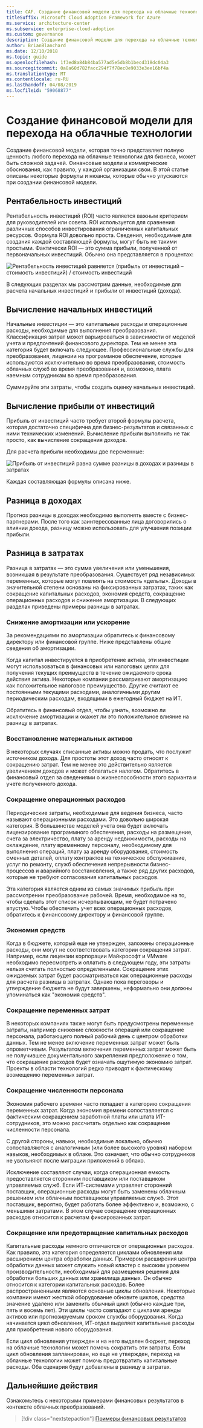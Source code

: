 ```yaml
---
title: CAF. Создание финансовой модели для перехода на облачные технологии
titleSuffix: Microsoft Cloud Adoption Framework for Azure
ms.service: architecture-center
ms.subservice: enterprise-cloud-adoption
ms.custom: governance
description: Создание финансовой модели для перехода на облачные технологии.
author: BrianBlanchard
ms.date: 12/10/2018
ms.topic: guide
ms.openlocfilehash: 1f3ed8a84b84ba577ad5e5db8b1becd318dc04a3
ms.sourcegitcommit: 0a8a60d782facc294f7f78ec0e9033e3ee16bf4a
ms.translationtype: MT
ms.contentlocale: ru-RU
ms.lasthandoff: 04/08/2019
ms.locfileid: "59068877"
---
```

# <a name="create-a-financial-model-for-cloud-transformation"></a>Создание финансовой модели для перехода на облачные технологии

Создание финансовой модели, которая точно представляет полную ценность любого перехода на облачные технологии для бизнеса, может быть сложной задачей. Финансовые модели и коммерческие обоснования, как правило, у каждой организации свои. В этой статье описаны некоторые формулы и нюансы, которые обычно упускаются при создании финансовой модели.

## <a name="return-on-investment-roi"></a>Рентабельность инвестиций

Рентабельность инвестиций (ROI) часто является важным критерием для руководителей или совета. ROI используется для сравнения различных способов инвестирования ограниченных капитальных ресурсов. Формула ROI довольно проста. Сведения, необходимые для создания каждой составляющей формулы, могут быть не такими простыми. Фактически ROI — это сумма прибыли, полученной от первоначальных инвестиций. Обычно она представляется в процентах:

![Рентабельность инвестиций равняется (прибыль от инвестиций – стоимость инвестиций) / стоимость инвестиций](../_images/formula-roi.png)

<!-- markdownlint-disable MD036 -->
<!--*ROI = (Gain from Investment &minus; Initial Investment) / Initial Investment*-->
<!-- markdownlint-enable MD036 -->

В следующих разделах мы рассмотрим данные, необходимые для расчета начальных инвестиций и прибыли от инвестиций (дохода).

## <a name="calculating-initial-investment"></a>Вычисление начальных инвестиций

Начальные инвестиции — это капитальные расходы и операционные расходы, необходимые для выполнения преобразования. Классификация затрат может варьироваться в зависимости от моделей учета и предпочтений финансового директора. Тем не менее эта категория будет включать следующее. Профессиональные службы для преобразования, лицензии на программное обеспечение, которые используются исключительно во время преобразования, стоимость облачных служб во время преобразования и, возможно, плата наемным сотрудникам во время преобразования.

Суммируйте эти затраты, чтобы создать оценку начальных инвестиций.

## <a name="calculating-the-gain-from-investment"></a>Вычисление прибыли от инвестиций

Прибыль от инвестиций часто требует второй формулы расчета, которая достаточно специфична для бизнес-результатов и связанных с ними технических изменений. Вычисление прибыли выполнить не так просто, как вычисление сокращения доходов.

Для расчета прибыли необходимы две переменные:

![Прибыль от инвестиций равна сумме разницы в доходах и разницы в затратах](../_images/formula-gain-from-investment.png)

<!-- markdownlint-disable MD036 -->
<!--*Gain from Investment = Revenue Deltas + Cost Deltas*-->
<!-- markdownlint-enable MD036 -->

Каждая составляющая формулы описана ниже.

## <a name="revenue-delta"></a>Разница в доходах

Прогноз разницы в доходах необходимо выполнять вместе с бизнес-партнерами. После того как заинтересованные лица договорились о влиянии дохода, разницу можно использовать для улучшения позиции прибыли.

## <a name="cost-deltas"></a>Разница в затратах

Разница в затратах — это сумма увеличения или уменьшения, возникшая в результате преобразования. Существует ряд независимых переменных, которые могут повлиять на стоимость «дельты». Доходы в значительной степени основаны на фиксированных затратах, таких как сокращение капитальных расходов, экономия средств, сокращение операционных расходов и снижение амортизации. В следующих разделах приведены примеры разницы в затратах.

### <a name="depreciation-reductions-or-acceleration"></a>Снижение амортизации или ускорение

За рекомендациями по амортизации обратитесь к финансовому директору или финансовой группе. Ниже представлены общие сведения об амортизации.

Когда капитал инвестируется в приобретение актива, эти инвестиции могут использоваться в финансовых или налоговых целях для получения текущих преимуществ в течение ожидаемого срока действия актива. Некоторые компании рассматривают амортизацию как положительное налоговое преимущество. Другие считают ее постоянными текущими расходами, аналогичными другим периодическим расходам, входящими в ежегодный бюджет на ИТ.

Обратитесь в финансовый отдел, чтобы узнать, возможно ли исключение амортизации и окажет ли это положительное влияние на разницу в затратах.

### <a name="physical-asset-recovery"></a>Восстановление материальных активов

В некоторых случаях списанные активы можно продать, что послужит источником дохода. Для простоты этот доход часто относят к сокращению затрат. Тем не менее это действительно является увеличением доходов и может облагаться налогом. Обратитесь в финансовый отдел за сведениями о жизнеспособности этого варианта и учете полученного дохода.

### <a name="operational-cost-reductions"></a>Сокращение операционных расходов

Периодические затраты, необходимые для ведения бизнеса, часто называют операционными расходами. Это довольно широкая категория. В большинстве моделей учета она будет включать лицензирование программного обеспечения, расходы на размещение, счета за электричество, плату за аренду недвижимости, расходы на охлаждение, плату временному персоналу, необходимому для выполнения операций, плату за аренду оборудования, стоимость сменных деталей, оплату контрактов на техническое обслуживание, услуг по ремонту, служб обеспечения непрерывности бизнес-процессов и аварийного восстановления, а также ряд других расходов, которые не требуют согласования капитальных расходов.

Эта категория является одним из самых значимых прибыль при рассмотрении преобразование рабочей. Время, необходимое на то, чтобы сделать этот список исчерпывающим, не будет потрачено впустую. Чтобы обеспечить учет всех операционных расходов, обратитесь к финансовому директору и финансовой группе.

### <a name="cost-avoidance"></a>Экономия средств

Когда в бюджете, который еще не утвержден, заложены операционные расходы, они могут не соответствовать категории сокращения затрат. Например, если лицензии корпорации Майкрософт и VMware необходимо пересмотреть и оплатить в следующем году, эти затраты нельзя считать полностью определенными. Сокращение этих ожидаемых затрат будет рассматриваться как операционные расходы для расчета разницы в затратах. Однако пока переговоры и утверждение бюджета не будут завершены, неформально они должны упоминаться как "экономия средств".

### <a name="soft-cost-reductions"></a>Сокращение переменных затрат

В некоторых компаниях также могут быть предусмотрены переменные затраты, например снижение сложности операций или сокращение персонала, работающего полный рабочий день с центром обработки данных. Тем не менее включение переменных затрат может быть опрометчивым. Результатом включения переменных затрат может быть не получившее документального закрепления предположение о том, что сокращение расходов будет означать ощутимую экономию затрат. Проекты в области технологий редко приводят к фактическому возмещению переменных затрат.

### <a name="headcount-reductions"></a>Сокращение численности персонала

Экономия рабочего времени часто попадает в категорию сокращения переменных затрат. Когда экономия времени сопоставляется с фактическим сокращением заработной платы или штата ИТ-сотрудников, это можно рассчитать отдельно как сокращение численности персонала.

С другой стороны, навыки, необходимые локально, обычно сопоставляются с аналогичным (или более высокого уровня) набором навыков, необходимых в облаке. Это означает, что обычно сотрудников не увольняют после миграции приложений в облако.

Исключение составляют случаи, когда операционная емкость предоставляется сторонним поставщиком или поставщиком управляемых служб. Если ИТ-системами управляет сторонний поставщик, операционные расходы могут быть заменены облачным решением или облачным поставщиком управляемых служб. Этот поставщик, вероятно, будет работать более эффективно и, возможно, с меньшими затратами. В этом случае сокращение операционных расходов относится к расчетам фиксированных затрат.

### <a name="capital-expense-reductions-or-avoidance"></a>Сокращение или предотвращение капитальных расходов

Капитальные расходы немного отличаются от операционных расходов. Как правило, эта категория определяется циклами обновления или расширением центра обработки данных. Примером расширения центра обработки данных может служить новый кластер с высоким уровнем производительности, необходимый для размещения решения для обработки больших данных или хранилища данных. Он обычно относится к категории капитальных расходов. Более распространенными являются основные циклы обновления. Некоторые компании имеют жесткой оборудование обновите циклов, средства значение удалено или заменить обычный цикл (обычно каждые три, пять и восемь лет). Эти циклы часто совпадают с циклами аренды активов или прогнозируемым сроком службы оборудования. Когда начинается цикл обновления, ИТ-отдел выделяет капитальные расходы для приобретения нового оборудования.

Если цикл обновления утвержден и на него выделен бюджет, переход на облачные технологии может помочь сократить эти затраты. Если цикл обновления запланирован, но еще не утвержден, переход на облачные технологии может помочь предотвратить капитальные расходы. Оба сценария будут добавлены в разницу в затратах.

## <a name="next-steps"></a>Дальнейшие действия

Ознакомьтесь с некоторыми примерами финансовых результатов в контексте облачных преобразований.

> [!div class="nextstepaction"]
> [Примеры финансовых результатов](./business-outcomes/fiscal-outcomes.md)